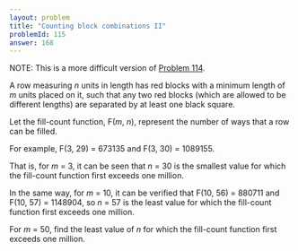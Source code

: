 ```yaml
---
layout: problem
title: "Counting block combinations II"
problemId: 115
answer: 168
---
```

NOTE: This is a more difficult version of [Problem 114](problem=114).

A row measuring *n* units in length has red blocks with a minimum length of *m* units placed on it, such that any two red blocks (which are allowed to be different lengths) are separated by at least one black square.

Let the fill-count function, F(*m*, *n*), represent the number of ways that a row can be filled.

For example, F(3, 29) = 673135 and F(3, 30) = 1089155.

That is, for *m* = 3, it can be seen that *n* = 30 is the smallest value for which the fill-count function first exceeds one million.

In the same way, for *m* = 10, it can be verified that F(10, 56) = 880711 and F(10, 57) = 1148904, so *n* = 57 is the least value for which the fill-count function first exceeds one million.

For *m* = 50, find the least value of *n* for which the fill-count function first exceeds one million.